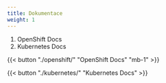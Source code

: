 ```yaml
---
title: Dokumentace
weight: 1
---
```


1. OpenShift Docs
2. Kubernetes Docs

{{< button "./openshift/" "OpenShift Docs" "mb-1" >}}

{{< button "./kubernetes/" "Kubernetes Docs" >}}

